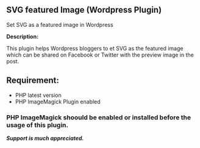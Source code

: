 ## SVG featured Image (Wordpress Plugin)
Set SVG as a featured image in Wordpress

**Description:**

This plugin helps Wordpress bloggers to et SVG as the featured image which can be shared on Facebook or Twitter with the preview image in the post.

## Requirement:

- PHP latest version
- PHP ImageMagick Plugin enabled

### PHP ImageMagick shoould be enabled or installed before the usage of this plugin.

***Support is much appreciated.***
